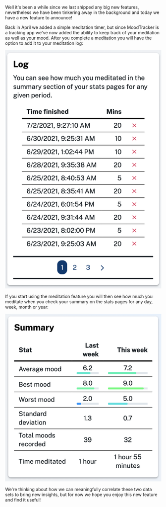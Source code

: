 Well it's been a while since we last shipped any big new features, nevertheless we have been tinkering away in the background and today we have a new feature to announce!

Back in April we added a simple meditation timer, but since MoodTracker is a tracking app we've now added the ability to keep track of your meditation as well as your mood. After you complete a meditation you will have the option to add it to your meditation log:

![Screenshot of the meditation log](./screenshot-1.png "Screenshot of the meditation log")

If you start using the meditation feature you will then see how much you meditate when you check your summary on the stats pages for any day, week, month or year:

![Screenshot time meditated on the summary page](./screenshot-2.png "Screenshot time meditated on the summary page")

We're thinking about how we can meaningfully correlate these two data sets to bring new insights, but for now we hope you enjoy this new feature and find it useful!
